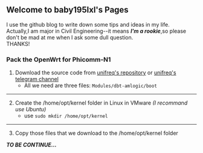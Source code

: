 ## Welcome to baby195lxl's Pages


I use the github blog to write down some tips and ideas in my life.  
Actually,I am major in Civil Engineering--it means ***I'm a rookie***,so please don't be mad at me when I ask some dull question.  
THANKS!  

### Pack the OpenWrt for Phicomm-N1  
1. Download the source code from [unifreq's repository](https://github.com/unifreq/openwrt_packit "unifreq's repository") or [unifreq's telegram channel](https://t.me/openwrt_flippy "unifreq's telegram channel")  
   *  All we need are three files: `Modules/dbt-amlogic/boot` 
-----------------------------------------------------------------------------------------------------------
2. Create the /home/opt/kernel folder in Linux in VMware *(I recommand use Ubuntu)*   
   * use `sudo mkdir /home/opt/kernel`
-----------------------------------------------------------------------------------------------------------
3. Copy those files that we download to the  /home/opt/kernel folder  

***TO BE CONTINUE...***

